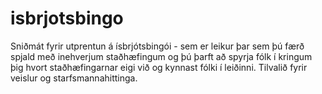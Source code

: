 # isbrjotsbingo
Sniðmát fyrir utprentun á ísbrjótsbingói - sem er leikur þar sem þú færð spjald með inehverjum staðhæfingum og þú þarft að spyrja fólk í kringum þig hvort staðhæfingarnar eigi við og kynnast fólki í leiðinni. Tilvalið fyrir veislur og starfsmannahittinga. 
